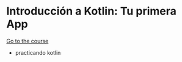# Introducción a Kotlin: Tu primera App

[Go to the course](https://pro.codely.tv/library/introduccion-a-kotlin-tu-primera-app-174088)

- practicando kotlin